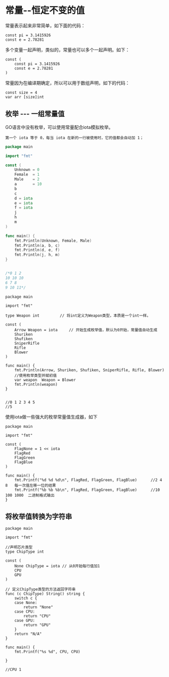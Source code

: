 # 常量--恒定不变的值

常量表示起来非常简单，如下面的代码：
``` 
const pi = 3.1415926
const e = 2.78281
```


多个变量一起声明，类似的，常量也可以多个一起声明。如下：
``` 
const (
    const pi = 3.1415926
    const e = 2.78281
)
```
常量因为在编译期确定，所以可以用于数组声明，如下的代码：
``` 
const size = 4
var arr [size]int
```

## 枚举 --- 一组常量值

GO语言中没有枚举，可以使用常量配合iota模拟枚举。

`第一个 iota 等于 0，每当 iota 在新的一行被使用时，它的值都会自动加 1；`


``` go
package main

import "fmt"

const (
	Unknown = 0
	Female  = 1
	Male    = 2
	a       = 10
	b
	c
	d = iota
	e = iota
	f = iota
	j
	h
	m
)

func main() {
	fmt.Println(Unknown, Female, Male)
	fmt.Println(a, b, c)
	fmt.Println(d, e, f)
	fmt.Println(j, h, m)
}


/*0 1 2
10 10 10
6 7 8
9 10 11*/
```



``` 
package main

import "fmt"

type Weapon int         // 将int定义为Weapon类型，本质是一个int一样。

const (
	Arrow Weapon = iota		// 开始生成枚举值，默认为0开始，常量值自动生成
	Shuriken
	Shufiken
	SniperRifle
	Rifle
	Blower
)

func main() {
	fmt.Println(Arrow, Shuriken, Shufiken, SniperRifle, Rifle, Blower)
	//使用枚举类型并赋初值
	var weapon  Weapon = Blower
	fmt.Println(weapon)
}


//0 1 2 3 4 5
//5

```


使用iota做一些强大的枚举常量值生成器，如下

``` 
package main

import "fmt"

const (
	FlagNone = 1 << iota
	FlagRed
	FlagGreen
	FlagBlue
)

func main() {
	fmt.Printf("%d %d %d\n", FlagRed, FlagGreen, FlagBlue)		//2 4 8   每一次值左移一位的结果
	fmt.Printf("%b %b %b\n", FlagRed, FlagGreen, FlagBlue)		//10 100 1000  二进制格式输出
}

```

## 将枚举值转换为字符串
``` 
package main

import "fmt"

//声明芯片类型
type ChipType int

const (
	None ChipType = iota // 从0开始每行值加1
	CPU
	GPU
)

// 定义ChipType类型的方法返回字符串
func (c ChipType) String() string {
	switch c {
	case None:
		return "None"
	case CPU:
		return "CPU"
	case GPU:
		return "GPU"
	}
	return "N/A"
}

func main() {
	fmt.Printf("%s %d", CPU, CPU)

}

//CPU 1
```


